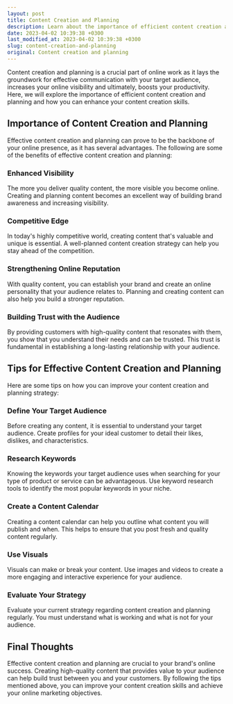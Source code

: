 ```yaml
---
layout: post
title: Content Creation and Planning
description: Learn about the importance of efficient content creation and planning to boost your online productivity and enhance your content creation skills.
date: 2023-04-02 10:39:38 +0300
last_modified_at: 2023-04-02 10:39:38 +0300
slug: content-creation-and-planning
original: Content creation and planning
---
```


Content creation and planning is a crucial part of online work as it lays the groundwork for effective communication with your target audience, increases your online visibility and ultimately, boosts your productivity. Here, we will explore the importance of efficient content creation and planning and how you can enhance your content creation skills.

## Importance of Content Creation and Planning

Effective content creation and planning can prove to be the backbone of your online presence, as it has several advantages. The following are some of the benefits of effective content creation and planning:

### Enhanced Visibility

The more you deliver quality content, the more visible you become online. Creating and planning content becomes an excellent way of building brand awareness and increasing visibility.

### Competitive Edge

In today's highly competitive world, creating content that's valuable and unique is essential. A well-planned content creation strategy can help you stay ahead of the competition.

### Strengthening Online Reputation

With quality content, you can establish your brand and create an online personality that your audience relates to. Planning and creating content can also help you build a stronger reputation.

### Building Trust with the Audience

By providing customers with high-quality content that resonates with them, you show that you understand their needs and can be trusted. This trust is fundamental in establishing a long-lasting relationship with your audience.

## Tips for Effective Content Creation and Planning

Here are some tips on how you can improve your content creation and planning strategy:

### Define Your Target Audience

Before creating any content, it is essential to understand your target audience. Create profiles for your ideal customer to detail their likes, dislikes, and characteristics.

### Research Keywords

Knowing the keywords your target audience uses when searching for your type of product or service can be advantageous. Use keyword research tools to identify the most popular keywords in your niche.

### Create a Content Calendar

Creating a content calendar can help you outline what content you will publish and when. This helps to ensure that you post fresh and quality content regularly.

### Use Visuals

Visuals can make or break your content. Use images and videos to create a more engaging and interactive experience for your audience.

### Evaluate Your Strategy

Evaluate your current strategy regarding content creation and planning regularly. You must understand what is working and what is not for your audience.

## Final Thoughts

Effective content creation and planning are crucial to your brand's online success. Creating high-quality content that provides value to your audience can help build trust between you and your customers. By following the tips mentioned above, you can improve your content creation skills and achieve your online marketing objectives.